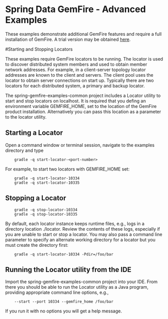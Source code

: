 Spring Data GemFire - Advanced Examples
========================================

These examples demonstrate additional GemFire features and require a full installation of GemFire. A trial version may be obtained [here](http://www.vmware.com/products/application-platform/vfabric-gemfire/overview.html).


#Starting and Stopping Locators

These examples require GemFire locators to be running. The locator is used to discover distributed system members and used to obtain member network addresses. For example, in a client-server topology locator addresses are known to the client and servers. The client pool uses the locator to obtain server connections on start up. Typically there are two locators for each distributed system, a primary and backup locator.

The spring-gemfire-examples-common project includes a Locator utility to start and stop locators on localhost. It is required that you defing an environment variable GEMFIRE_HOME, set to the location of the GemFire product installation. Alternatively you can pass this location as a parameter to the locator utility.

## Starting a Locator

Open a command window or terminal session, navigate to the examples directory and type
        
        gradle -q start-locator-<port-number>
        
For example, to start two locators with GEMFIRE_HOME set:

        gradle -q start-locator-10334
        gradle -q start-locator-10335

## Stopping a Locator

        gradle -q stop-locator-10334
        gradle -q stop-locator-10335
        
By default, each locator instance keeps runtime files, e.g., logs in a directory location ./locator<port-number>. Review the contents of these logs, especially if you are unable to start or stop a locator. You may also pass a command line parameter to specify an alternate working directory for a locator but you must create the directory first:

        gradle -q start-locator-10334 -Pdir=/foo/bar

## Running the Locator utility from the IDE

Import the spring-gemfire-examples-common project into your IDE. From there you should be able to run the Locator utility as a Java program, providing appropriate command line options, e.g., 

        --start --port 10334 --gemfire_home /foo/bar

If you run it with no options you will get a help message.
